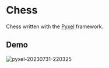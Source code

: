 # Chess
Chess written with the [Pyxel](https://github.com/kitao/pyxel) framework.

## Demo
![pyxel-20230731-220325](https://github.com/charvei/chess/assets/30401158/8443c3e0-2bfa-469a-b720-18a0e72c10d5)
